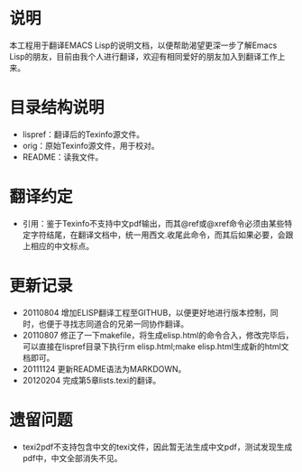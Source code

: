 说明
========

本工程用于翻译EMACS Lisp的说明文档，以便帮助渴望更深一步了解Emacs Lisp的朋友，目前由我个人进行翻译，欢迎有相同爱好的朋友加入到翻译工作上来。

目录结构说明
========

* lispref：翻译后的Texinfo源文件。
* orig：原始Texinfo源文件，用于校对。
* README：读我文件。

翻译约定
========

* 引用：鉴于Texinfo不支持中文pdf输出，而其@ref或@xref命令必须由某些特定字符结尾，在翻译文档中，统一用西文.收尾此命令，而其后如果必要，会跟上相应的中文标点。

更新记录
========

* 20110804
增加ELISP翻译工程至GITHUB，以便更好地进行版本控制，同时，也便于寻找志同道合的兄弟一同协作翻译。
* 20110807
修正了一下makefile，将生成elisp.html的命令合入，修改完毕后，可以直接在lispref目录下执行rm elisp.html;make elisp.html生成新的html文档即可。
* 20111124
更新README语法为MARKDOWN。
* 20120204
完成第5章lists.texi的翻译。

遗留问题
=========

* texi2pdf不支持包含中文的texi文件，因此暂无法生成中文pdf，测试发现生成pdf中，中文全部消失不见。